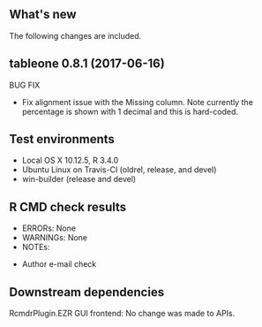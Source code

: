 ## What's new
The following changes are included.

tableone 0.8.1 (2017-06-16)
----------------------------------------------------------------
BUG FIX
* Fix alignment issue with the Missing column. Note currently the
  percentage is shown with 1 decimal and this is hard-coded.

## Test environments
* Local OS X 10.12.5, R 3.4.0
* Ubuntu Linux on Travis-CI (oldrel, release, and devel)
* win-builder (release and devel)

## R CMD check results
* ERRORs: None
* WARNINGs: None
* NOTEs:
 - Author e-mail check

## Downstream dependencies
RcmdrPlugin.EZR GUI frontend: No change was made to APIs.
